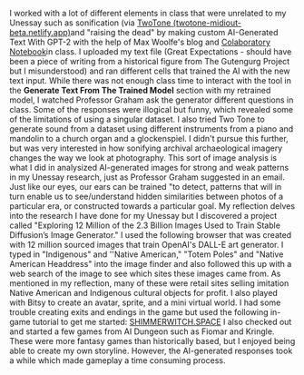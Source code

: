 
I worked with a lot of different elements in class that were unrelated to my Unessay such as sonification (via [TwoTone (twotone-midiout-beta.netlify.app)](https://twotone-midiout-beta.netlify.app/)and "raising the dead" by making custom AI-Generated Text With GPT-2 with the help of Max Woolfe's blog and [Colaboratory Notebook](https://colab.research.google.com/drive/1VLG8e7YSEwypxU-noRNhsv5dW4NfTGce)in class. I uploaded my text file (Great Expectations - should have been a piece of writing from a historical figure from The Gutengurg Project but I misunderstood) and ran different cells that trained the AI with the new text input. While there was not enough class time to interact with the tool in the **Generate Text From The Trained Model** section with my retrained model, I watched Professor Graham ask the generator different questions in class. Some of the responses were illogical but funny, which revealed some of the limitations of using a singular dataset. 
I also tried Two Tone to generate sound from a dataset using different instruments from a piano and mandolin to a church organ and a glockenspiel. I didn't pursue this further, but was very interested in how sonifying archival archaeological imagery changes the way we look at photography. This sort of image analysis is what I did in analysized AI-generated images for strong and weak patterns in my Unessay research, just as Professor Graham suggested in an email. Just like our eyes, our ears can be trained "to detect, patterns that will in turn enable us to see/understand hidden similarities between photos of a particular era, or constructed towards a particular goal.
My reflection delves into the research I have done for my Unessay but I discovered a project called  "Exploring 12 Million of the 2.3 Billion Images Used to Train Stable Diffusion’s Image Generator." I used the following browser that was created with 12 million sourced images that train OpenAI's DALL-E art generator. I typed in "Indigenous" and ''Native American," "Totem Poles" and "Native American Headdress" into the image finder and also followed this up with a web search of the image to see which sites these images came from. As mentioned in my reflection, many of these were retail sites selling imitation Native American and Indigenous cultural objects for profit. 
I also played with Bitsy to create an avatar, sprite, and a mini virtual world. I had some trouble creating exits and endings in the game but used the following in-game tutorial to get me started: [SHIMMERWITCH.SPACE](https://www.shimmerwitch.space/bitsyTutorial.html)
I also checked out and started a few games from AI Dungeon such as Fiomar and Kringle. These were more fantasy games than historically based, but I enjoyed being able to create my own storyline. However, the AI-generated responses took a while which made gameplay a time consuming process. 